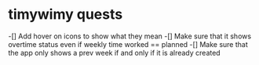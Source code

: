 # timywimy quests
-[] Add hover on icons to show what they mean
-[] Make sure that it shows overtime status even if weekly time worked == planned 
-[] Make sure that the app only shows a prev week if and only if it is already created


